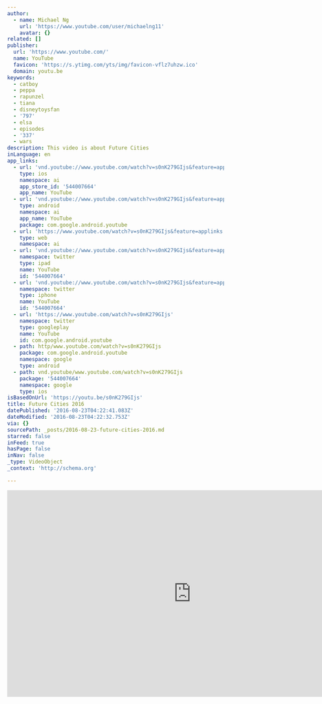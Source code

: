 ```yaml
---
author:
  - name: Michael Ng
    url: 'https://www.youtube.com/user/michaelng11'
    avatar: {}
related: []
publisher:
  url: 'https://www.youtube.com/'
  name: YouTube
  favicon: 'https://s.ytimg.com/yts/img/favicon-vflz7uhzw.ico'
  domain: youtu.be
keywords:
  - catboy
  - peppa
  - rapunzel
  - tiana
  - disneytoysfan
  - '797'
  - elsa
  - episodes
  - '337'
  - wars
description: This video is about Future Cities
inLanguage: en
app_links:
  - url: 'vnd.youtube://www.youtube.com/watch?v=s0nK279GIjs&feature=applinks'
    type: ios
    namespace: ai
    app_store_id: '544007664'
    app_name: YouTube
  - url: 'vnd.youtube://www.youtube.com/watch?v=s0nK279GIjs&feature=applinks'
    type: android
    namespace: ai
    app_name: YouTube
    package: com.google.android.youtube
  - url: 'https://www.youtube.com/watch?v=s0nK279GIjs&feature=applinks'
    type: web
    namespace: ai
  - url: 'vnd.youtube://www.youtube.com/watch?v=s0nK279GIjs&feature=applinks'
    namespace: twitter
    type: ipad
    name: YouTube
    id: '544007664'
  - url: 'vnd.youtube://www.youtube.com/watch?v=s0nK279GIjs&feature=applinks'
    namespace: twitter
    type: iphone
    name: YouTube
    id: '544007664'
  - url: 'https://www.youtube.com/watch?v=s0nK279GIjs'
    namespace: twitter
    type: googleplay
    name: YouTube
    id: com.google.android.youtube
  - path: http/www.youtube.com/watch?v=s0nK279GIjs
    package: com.google.android.youtube
    namespace: google
    type: android
  - path: vnd.youtube/www.youtube.com/watch?v=s0nK279GIjs
    package: '544007664'
    namespace: google
    type: ios
isBasedOnUrl: 'https://youtu.be/s0nK279GIjs'
title: Future Cities 2016
datePublished: '2016-08-23T04:22:41.083Z'
dateModified: '2016-08-23T04:22:32.753Z'
via: {}
sourcePath: _posts/2016-08-23-future-cities-2016.md
starred: false
inFeed: true
hasPage: false
inNav: false
_type: VideoObject
_context: 'http://schema.org'

---
```

<iframe src="https://cdn.embedly.com/widgets/media.html?src=https%3A%2F%2Fwww.youtube.com%2Fembed%2Fs0nK279GIjs%3Ffeature%3Doembed&amp;url=http%3A%2F%2Fwww.youtube.com%2Fwatch%3Fv%3Ds0nK279GIjs&amp;image=https%3A%2F%2Fi.ytimg.com%2Fvi%2Fs0nK279GIjs%2Fhqdefault.jpg&amp;key=b7d04c9b404c499eba89ee7072e1c4f7&amp;type=text%2Fhtml&amp;schema=youtube" width="854" height="480" scrolling="no" frameborder="0" allowfullscreen="" style=""></iframe>
